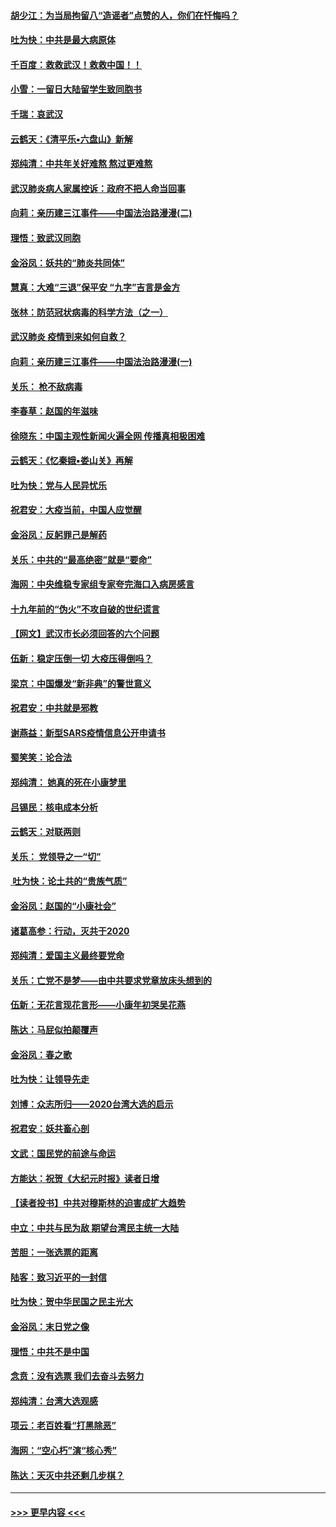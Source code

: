 #### [胡少江：为当局拘留八“造谣者”点赞的人，你们在忏悔吗？](../pages/nsc993/n11836801.md?t=02020833) 
#### [吐为快：中共是最大病原体](../pages/nsc993/n11836748.md?t=02020833) 
#### [千百度：救救武汉！救救中国！！](../pages/nsc993/n11836145.md?t=02020833) 
#### [小雪：一留日大陆留学生致同胞书](../pages/nsc993/n11834624.md?t=02020833) 
#### [千瑞：哀武汉](../pages/nsc993/n11833647.md?t=02020833) 
#### [云鹤天：《清平乐▪六盘山》新解](../pages/nsc993/n11833611.md?t=02020833) 
#### [郑纯清：中共年关好难熬 熬过更难熬](../pages/nsc993/n11833489.md?t=02020833) 
#### [武汉肺炎病人家属控诉：政府不把人命当回事](../pages/nsc993/n11833205.md?t=02020833) 
#### [向莉：亲历建三江事件——中国法治路漫漫(二)](../pages/nsc993/n11829102.md?t=02020833) 
#### [理悟：致武汉同胞](../pages/nsc993/n11831522.md?t=02020833) 
#### [金浴凤：妖共的“肺炎共同体”](../pages/nsc993/n11829448.md?t=02020833) 
#### [慧真：大难“三退”保平安 “九字”吉言是金方](../pages/nsc993/n11829501.md?t=02020833) 
#### [张林：防范冠状病毒的科学方法（之一）](../pages/nsc993/n11828618.md?t=02020833) 
#### [武汉肺炎 疫情到来如何自救？](../pages/nsc993/n11827632.md?t=02020833) 
#### [向莉：亲历建三江事件——中国法治路漫漫(一)](../pages/nsc993/n11827190.md?t=02020833) 
#### [关乐： 枪不敌病毒](../pages/nsc993/n11826746.md?t=02020833) 
#### [李春草：赵国的年滋味](../pages/nsc993/n11826321.md?t=02020833) 
#### [徐晓东：中国主观性新闻火遍全网 传播真相极困难](../pages/nsc993/n11826508.md?t=02020833) 
#### [云鹤天：《忆秦娥▪娄山关》再解](../pages/nsc993/n11824682.md?t=02020833) 
#### [吐为快：党与人民异忧乐](../pages/nsc993/n11824660.md?t=02020833) 
#### [祝君安：大疫当前，中国人应觉醒](../pages/nsc993/n11821946.md?t=02020833) 
#### [金浴凤：反躬罪己是解药](../pages/nsc993/n11820280.md?t=02020833) 
#### [关乐：中共的“最高绝密”就是“要命”](../pages/nsc993/n11816946.md?t=02020833) 
#### [海网：中央维稳专家组专家夸完海口入病房感言](../pages/nsc993/n11815138.md?t=02020833) 
#### [十九年前的“伪火”不攻自破的世纪谎言](../pages/nsc993/n11813238.md?t=02020833) 
#### [【网文】武汉市长必须回答的六个问题](../pages/nsc993/n11813848.md?t=02020833) 
#### [伍新：稳定压倒一切 大疫压得倒吗？](../pages/nsc993/n11812634.md?t=02020833) 
#### [梁京：中国爆发“新非典”的警世意义](../pages/nsc993/n11812554.md?t=02020833) 
#### [祝君安：中共就是邪教](../pages/nsc993/n11812431.md?t=02020833) 
#### [谢燕益：新型SARS疫情信息公开申请书](../pages/nsc993/n11808840.md?t=02020833) 
#### [蜀笑笑：论合法](../pages/nsc993/n11808064.md?t=02020833) 
#### [郑纯清： 她真的死在小康梦里](../pages/nsc993/n11806623.md?t=02020833) 
#### [吕锡民：核电成本分析](../pages/nsc993/n11806284.md?t=02020833) 
#### [云鹤天：对联两则](../pages/nsc993/n11805957.md?t=02020833) 
#### [关乐： 党领导之一“切”](../pages/nsc993/n11804505.md?t=02020833) 
#### [ 吐为快：论土共的“贵族气质”](../pages/nsc993/n11804490.md?t=02020833) 
#### [金浴凤：赵国的“小康社会”](../pages/nsc993/n11804452.md?t=02020833) 
#### [诸葛高参：行动，灭共于2020](../pages/nsc993/n11804120.md?t=02020833) 
#### [郑纯清：爱国主义最终要党命](../pages/nsc993/n11802197.md?t=02020833) 
#### [关乐：亡党不是梦——由中共要求党章放床头想到的](../pages/nsc993/n11802156.md?t=02020833) 
#### [伍新：无花言现花言形——小康年初哭吴花燕](../pages/nsc993/n11800044.md?t=02020833) 
#### [陈达：马屁似拍颠覆声](../pages/nsc993/n11800010.md?t=02020833) 
#### [金浴凤：春之歌](../pages/nsc993/n11797687.md?t=02020833) 
#### [吐为快：让领导先走](../pages/nsc993/n11797512.md?t=02020833) 
#### [刘博：众志所归——2020台湾大选的启示](../pages/nsc993/n11796878.md?t=02020833) 
#### [祝君安：妖共畜心剖](../pages/nsc993/n11794273.md?t=02020833) 
#### [文武：国民党的前途与命运](../pages/nsc993/n11794198.md?t=02020833) 
#### [方能达：祝贺《大纪元时报》读者日增](../pages/nsc993/n11793807.md?t=02020833) 
#### [【读者投书】中共对穆斯林的迫害成扩大趋势](../pages/nsc993/n11791371.md?t=02020833) 
#### [中立：中共与民为敌 期望台湾民主统一大陆](../pages/nsc993/n11790392.md?t=02020833) 
#### [苦胆：一张选票的距离](../pages/nsc993/n11788914.md?t=02020833) 
#### [陆客：致习近平的一封信](../pages/nsc993/n11788867.md?t=02020833) 
#### [吐为快：贺中华民国之民主光大](../pages/nsc993/n11788618.md?t=02020833) 
#### [金浴凤：末日党之像](../pages/nsc993/n11787475.md?t=02020833) 
#### [理悟：中共不是中国](../pages/nsc993/n11787463.md?t=02020833) 
#### [念贲：没有选票  我们去奋斗去努力](../pages/nsc993/n11787398.md?t=02020833) 
#### [郑纯清：台湾大选观感](../pages/nsc993/n11786210.md?t=02020833) 
#### [项云：老百姓看“打黑除恶”](../pages/nsc993/n11785398.md?t=02020833) 
#### [海网：“空心朽”演“核心秀”](../pages/nsc993/n11783874.md?t=02020833) 
#### [陈达：天灭中共还剩几步棋？](../pages/nsc993/n11783719.md?t=02020833) 

----
#### [ >>> 更早内容 <<< ](../indexes/nsc993-earlier.md)
